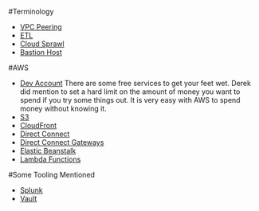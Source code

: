 #Terminology
- [VPC Peering](https://docs.aws.amazon.com/AmazonVPC/latest/PeeringGuide/Welcome.html)
- [ETL](https://www.webopedia.com/TERM/E/ETL.html)
- [Cloud Sprawl](http://searchcloudcomputing.techtarget.com/definition/cloud-sprawl)
- [Bastion Host](https://en.wikipedia.org/wiki/Bastion_host)

#AWS
- [Dev Account](https://aws.amazon.com/free/) There are some free services to get your feet wet. Derek did mention to set a hard limit on the amount of money you want to spend if you try some things out. It is very easy with AWS to spend money without knowing it.
- [S3](https://aws.amazon.com/s3/)
- [CloudFront](https://aws.amazon.com/cloudfront/)
- [Direct Connect](https://aws.amazon.com/directconnect/)
- [Direct Connect Gateways](https://docs.aws.amazon.com/directconnect/latest/UserGuide/direct-connect-gateways.html)
- [Elastic Beanstalk](https://aws.amazon.com/elasticbeanstalk/)
- [Lambda Functions](https://docs.aws.amazon.com/lambda/latest/dg/lambda-introduction-function.html)

#Some Tooling Mentioned
- [Splunk](https://www.splunk.com/)
- [Vault](https://www.vaultproject.io/docs/secrets/ssh/index.html)